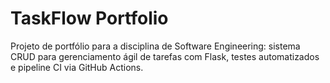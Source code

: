 # TaskFlow Portfolio

Projeto de portfólio para a disciplina de Software Engineering: sistema CRUD para gerenciamento ágil de tarefas com Flask, testes automatizados e pipeline CI via GitHub Actions.
